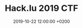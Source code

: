 ---
layout: event
title:  "Hack.lu 2019 CTF"
source: https://2019.hack.lu/ctf/"
description: "The 2019’s CTF will at hack.lu again be held by FluxFingers, the CTF Team of Ruhr-Universität Bochum (Germany). This will be the tenth hack.lu CTF held by the FluxFingers.\r\n\r\nFor more information on the Hack.lu 2019 conference, see: https://2019.hack.lu/"
date:   2019-10-22 12:00:00 +0200
image: "https://ctftime.org/media/events/hacklu19.jpeg"
format: "Jeopardy"
---